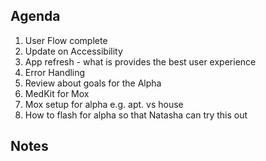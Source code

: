 ## **Agenda**
1. User Flow complete
2. Update on Accessibility
3. App refresh - what is provides the best user experience
4. Error Handling
5. Review about goals for the Alpha
6. MedKit for Mox
7. Mox setup for alpha e.g. apt. vs house
8. How to flash for alpha so that Natasha can try this out



## **Notes**
